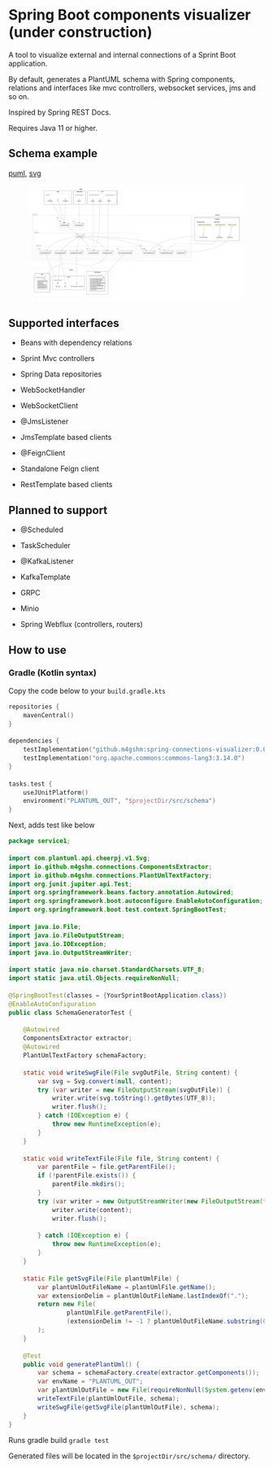 # Spring Boot components visualizer (under construction)

A tool to visualize external and internal connections of a Sprint Boot
application.

By default, generates a PlantUML schema with Spring components,
relations and interfaces like mvc controllers, websocket services, jms
and so on.

Inspired by Spring REST Docs.

Requires Java 11 or higher.

## Schema example

[puml](./test/service1/src/schema/components.puml),
[svg](./test/service1/src/schema/components.svg)

<figure>
<img src="./test/service1/src/schema/components.svg" alt="components" />
</figure>

## Supported interfaces

- Beans with dependency relations

- Sprint Mvc controllers

- Spring Data repositories

- WebSocketHandler

- WebSocketClient

- @JmsListener

- JmsTemplate based clients

- @FeignClient

- Standalone Feign client

- RestTemplate based clients

## Planned to support

- @Scheduled

- TaskScheduler

- @KafkaListener

- KafkaTemplate

- GRPC

- Minio

- Spring Webflux (controllers, routers)

## How to use

### Gradle (Kotlin syntax)

Copy the code below to your `build.gradle.kts`

``` kotlin
repositories {
    mavenCentral()
}

dependencies {
    testImplementation("github.m4gshm:spring-connections-visualizer:0.0.1-beta1")
    testImplementation("org.apache.commons:commons-lang3:3.14.0")
}

tasks.test {
    useJUnitPlatform()
    environment("PLANTUML_OUT", "$projectDir/src/schema")
}
```

Next, adds test like below

``` java
package service1;

import com.plantuml.api.cheerpj.v1.Svg;
import io.github.m4gshm.connections.ComponentsExtractor;
import io.github.m4gshm.connections.PlantUmlTextFactory;
import org.junit.jupiter.api.Test;
import org.springframework.beans.factory.annotation.Autowired;
import org.springframework.boot.autoconfigure.EnableAutoConfiguration;
import org.springframework.boot.test.context.SpringBootTest;

import java.io.File;
import java.io.FileOutputStream;
import java.io.IOException;
import java.io.OutputStreamWriter;

import static java.nio.charset.StandardCharsets.UTF_8;
import static java.util.Objects.requireNonNull;

@SpringBootTest(classes = {YourSprintBootApplication.class})
@EnableAutoConfiguration
public class SchemaGeneratorTest {

    @Autowired
    ComponentsExtractor extractor;
    @Autowired
    PlantUmlTextFactory schemaFactory;

    static void writeSwgFile(File svgOutFile, String content) {
        var svg = Svg.convert(null, content);
        try (var writer = new FileOutputStream(svgOutFile)) {
            writer.write(svg.toString().getBytes(UTF_8));
            writer.flush();
        } catch (IOException e) {
            throw new RuntimeException(e);
        }
    }

    static void writeTextFile(File file, String content) {
        var parentFile = file.getParentFile();
        if (!parentFile.exists()) {
            parentFile.mkdirs();
        }
        try (var writer = new OutputStreamWriter(new FileOutputStream(file))) {
            writer.write(content);
            writer.flush();

        } catch (IOException e) {
            throw new RuntimeException(e);
        }
    }

    static File getSvgFile(File plantUmlFile) {
        var plantUmlOutFileName = plantUmlFile.getName();
        var extensionDelim = plantUmlOutFileName.lastIndexOf(".");
        return new File(
                plantUmlFile.getParentFile(),
                (extensionDelim != -1 ? plantUmlOutFileName.substring(0, extensionDelim) : plantUmlOutFileName) + ".svg"
        );
    }

    @Test
    public void generatePlantUml() {
        var schema = schemaFactory.create(extractor.getComponents());
        var envName = "PLANTUML_OUT";
        var plantUmlOutFile = new File(requireNonNull(System.getenv(envName), envName), "components.puml");
        writeTextFile(plantUmlOutFile, schema);
        writeSwgFile(getSvgFile(plantUmlOutFile), schema);
    }
}
```

Runs gradle build `gradle test`

Generated files will be located in the `$projectDir/src/schema/`
directory.
